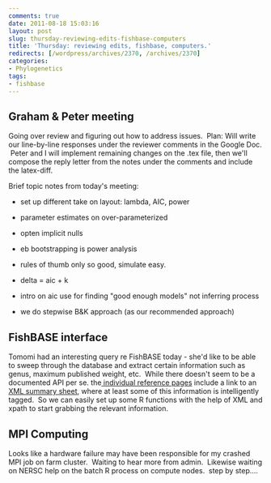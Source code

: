 ```yaml
---
comments: true
date: 2011-08-18 15:03:16
layout: post
slug: thursday-reviewing-edits-fishbase-computers
title: 'Thursday: reviewing edits, fishbase, computers.'
redirects: [/wordpress/archives/2370, /archives/2370]
categories:
- Phylogenetics
tags:
- fishbase
---
```


## Graham & Peter meeting


Going over review and figuring out how to address issues.  Plan: Will write our line-by-line responses under the reviewer comments in the Google Doc.  Peter and I will implement remaining changes on the .tex file, then we'll compose the reply letter from the notes under the comments and include the latex-diff.

Brief topic notes from today's meeting:



	
  * set up different take on layout: lambda, AIC, power

	
  * parameter estimates on over-parameterized

	
  * opten implicit nulls

	
  * eb bootstrapping is power analysis

	
  * rules of thumb only so good, simulate easy.

	
  * delta = aic + k

	
  * intro on aic use for finding "good enough models" not inferring process

	
  * we do stepwise B&K approach (as our recommended approach)




## FishBASE interface


Tomomi had an interesting query re FishBASE today - she'd like to be able to sweep through the database and extract certain information such as genus, maximum published weight, etc.  While there doesn't seem to be a documented API per se. the[ individual reference pages](http://fishbase.us/Summary/SpeciesSummary.php?ID=2) include a link to an [XML summary sheet](http://fishbase.sinica.edu.tw/maintenance/FB/showXML.php?identifier=FB-2&ProviderDbase=03), where at least some of this information is intelligently tagged.  So we can easily set up some R functions with the help of XML and xpath to start grabbing the relevant information.


## MPI Computing


Looks like a hardware failure may have been responsible for my crashed MPI job on farm cluster.  Waiting to hear more from admin.  Likewise waiting on NERSC help on the batch R process on compute nodes.  step by step....

